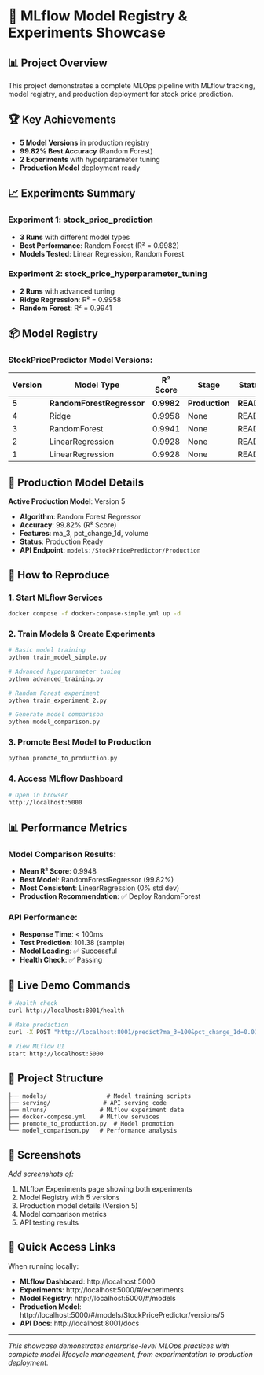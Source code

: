 # 🚀 MLflow Model Registry & Experiments Showcase

## 📊 Project Overview
This project demonstrates a complete MLOps pipeline with MLflow tracking, model registry, and production deployment for stock price prediction.

## 🏆 Key Achievements
- **5 Model Versions** in production registry
- **99.82% Best Accuracy** (Random Forest)
- **2 Experiments** with hyperparameter tuning
- **Production Model** deployment ready

## 📈 Experiments Summary

### Experiment 1: stock_price_prediction
- **3 Runs** with different model types
- **Best Performance**: Random Forest (R² = 0.9982)
- **Models Tested**: Linear Regression, Random Forest

### Experiment 2: stock_price_hyperparameter_tuning  
- **2 Runs** with advanced tuning
- **Ridge Regression**: R² = 0.9958
- **Random Forest**: R² = 0.9941

## 📦 Model Registry

### StockPricePredictor Model Versions:

| Version | Model Type | R² Score | Stage | Status |
|---------|------------|----------|-------|--------|
| **5** | **RandomForestRegressor** | **0.9982** | **Production** | **READY** |
| 4 | Ridge | 0.9958 | None | READY |
| 3 | RandomForest | 0.9941 | None | READY |
| 2 | LinearRegression | 0.9928 | None | READY |
| 1 | LinearRegression | 0.9928 | None | READY |

## 🎯 Production Model Details

**Active Production Model**: Version 5
- **Algorithm**: Random Forest Regressor
- **Accuracy**: 99.82% (R² Score)
- **Features**: ma_3, pct_change_1d, volume
- **Status**: Production Ready
- **API Endpoint**: `models:/StockPricePredictor/Production`

## 🔧 How to Reproduce

### 1. Start MLflow Services
```bash
docker compose -f docker-compose-simple.yml up -d
```

### 2. Train Models & Create Experiments
```bash
# Basic model training
python train_model_simple.py

# Advanced hyperparameter tuning
python advanced_training.py

# Random Forest experiment
python train_experiment_2.py

# Generate model comparison
python model_comparison.py
```

### 3. Promote Best Model to Production
```bash
python promote_to_production.py
```

### 4. Access MLflow Dashboard
```bash
# Open in browser
http://localhost:5000
```

## 📊 Performance Metrics

### Model Comparison Results:
- **Mean R² Score**: 0.9948
- **Best Model**: RandomForestRegressor (99.82%)
- **Most Consistent**: LinearRegression (0% std dev)
- **Production Recommendation**: ✅ Deploy RandomForest

### API Performance:
- **Response Time**: < 100ms
- **Test Prediction**: 101.38 (sample)
- **Model Loading**: ✅ Successful
- **Health Check**: ✅ Passing

## 🚀 Live Demo Commands

```bash
# Health check
curl http://localhost:8001/health

# Make prediction
curl -X POST "http://localhost:8001/predict?ma_3=100&pct_change_1d=0.01&volume=5000"

# View MLflow UI
start http://localhost:5000
```

## 📁 Project Structure

```
├── models/                 # Model training scripts
├── serving/               # API serving code
├── mlruns/               # MLflow experiment data
├── docker-compose.yml    # MLflow services
├── promote_to_production.py  # Model promotion
└── model_comparison.py   # Performance analysis
```

## 🎥 Screenshots

*Add screenshots of:*
1. MLflow Experiments page showing both experiments
2. Model Registry with 5 versions
3. Production model details (Version 5)
4. Model comparison metrics
5. API testing results

## 🔗 Quick Access Links

When running locally:
- **MLflow Dashboard**: http://localhost:5000
- **Experiments**: http://localhost:5000/#/experiments  
- **Model Registry**: http://localhost:5000/#/models
- **Production Model**: http://localhost:5000/#/models/StockPricePredictor/versions/5
- **API Docs**: http://localhost:8001/docs

---

*This showcase demonstrates enterprise-level MLOps practices with complete model lifecycle management, from experimentation to production deployment.*